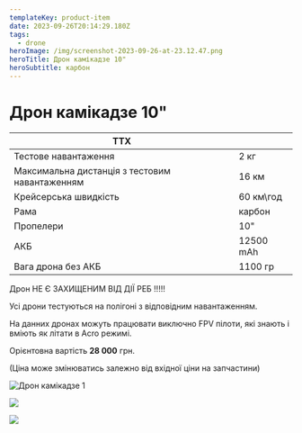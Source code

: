 ```yaml
---
templateKey: product-item
date: 2023-09-26T20:14:29.180Z
tags:
  - drone
heroImage: /img/screenshot-2023-09-26-at-23.12.47.png
heroTitle: Дрон камікадзе 10"
heroSubtitle: карбон
---
```

# Дрон камікадзе 10"

| ТТХ                                            |           |
| ---------------------------------------------- | --------- |
| Тестове навантаження                           | 2 кг      |
| Максимальна дистанція з тестовим навантаженням | 16 км     |
| Крейсерська швидкість                          | 60 км\год |
| ﻿Рама                                          | карбон    |
| Пропелери                                      | 10"       |
| АКБ                                            | 12500 mAh |
| Вага дрона без АКБ                             | 1100 гр   |

Дрон НЕ Є ЗАХИЩЕНИМ ВІД ДІЇ РЕБ !!!!!

Усі дрони тестуються на полігоні з відповідним навантаженням.

На данних дронах можуть працювати в﻿иключно FPV пілоти, які знають і вміють як літати в Acro режимі.

Орієнтовна вартість **28 000** грн.

(Ціна може змінюватись залежно від вхідної ціни на запчастини)

![Дрон камікадзе 1](/img/img_2216.jpg)

![](/img/img_2225.jpg)

![](/img/img_2188.jpg)

![]()